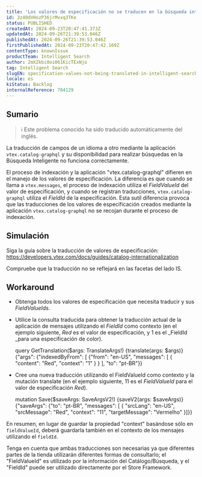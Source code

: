 ```yaml
---
title: 'Los valores de especificación no se traducen en la búsqueda inteligente'
id: 3z40dVHozP36jrMvxq3TKe
status: PUBLISHED
createdAt: 2024-09-23T20:47:41.373Z
updatedAt: 2024-09-26T21:39:53.046Z
publishedAt: 2024-09-26T21:39:53.046Z
firstPublishedAt: 2024-09-23T20:47:42.169Z
contentType: knownIssue
productTeam: Intelligent Search
author: 2mXZkbi0oi061KicTExNjo
tag: Intelligent Search
slugEN: specification-values-not-being-translated-in-intelligent-search-side
locale: es
kiStatus: Backlog
internalReference: 784129
---
```


## Sumario

>ℹ️ Este problema conocido ha sido traducido automáticamente del inglés.



La traducción de campos de un idioma a otro mediante la aplicación `vtex.catalog-graphql` y su disponibilidad para realizar búsquedas en la Búsqueda Inteligente no funciona correctamente.

El proceso de indexación y la aplicación "vtex.catalog-graphql" difieren en el manejo de los valores de especificación. La diferencia es que cuando se llama a `vtex.messages`, el proceso de indexación utiliza el _FieldValueId_ del valor de especificación, y cuando se registran traducciones, `vtex.catalog-graphql` utiliza el _FieldId_ de la especificación. Esta sutil diferencia provoca que las traducciones de los valores de especificación creados mediante la aplicación `vtex.catalog-graphql` no se recojan durante el proceso de indexación.


##

## Simulación



Siga la guía sobre la traducción de valores de especificación: https://developers.vtex.com/docs/guides/catalog-internationalization

Compruebe que la traducción no se reflejará en las facetas del lado IS.



## Workaround




- Obtenga todos los valores de especificación que necesita traducir y sus _FieldValueIds_.
- Utilice la consulta traducida para obtener la traducción actual de la aplicación de mensajes utilizando el _FieldId_ como contexto (en el ejemplo siguiente, _Red_ es el valor de especificación, y 1 es el _FieldId _para una especificación de color).

    query GetTranslation($args: TranslateArgs!) {translate(args: $args)}{"args": {"indexedByFrom": [ {"from": "en-US", "messages": [ { "content": "Red", "context": "1" } } ], "to": "pt-BR"}}



- Cree una nueva traducción utilizando el FieldValueId como contexto y la mutación translate (en el ejemplo siguiente, 11 es el _FieldValueId_ para el valor de especificación _Red_).

    mutation Save($saveArgs: SaveArgsV2!) {saveV2(args: $saveArgs)}{"saveArgs": {"to": "pt-BR", "messages": [ { "srcLang": "en-US", "srcMessage": "Red", "context": "11", "targetMessage": "Vermelho"    }]}}


En resumen, en lugar de guardar la propiedad "context" basándose sólo en `fieldValueId`, deberá guardarla también en el contexto de los mensajes utilizando el `fieldId`.

Tenga en cuenta que ambas traducciones son necesarias ya que diferentes partes de la tienda utilizarán diferentes formas de consultarlo; el "FieldValueId" es utilizado por la información del Catálogo/Búsqueda, y el "FieldId" puede ser utilizado directamente por el Store Framework.





